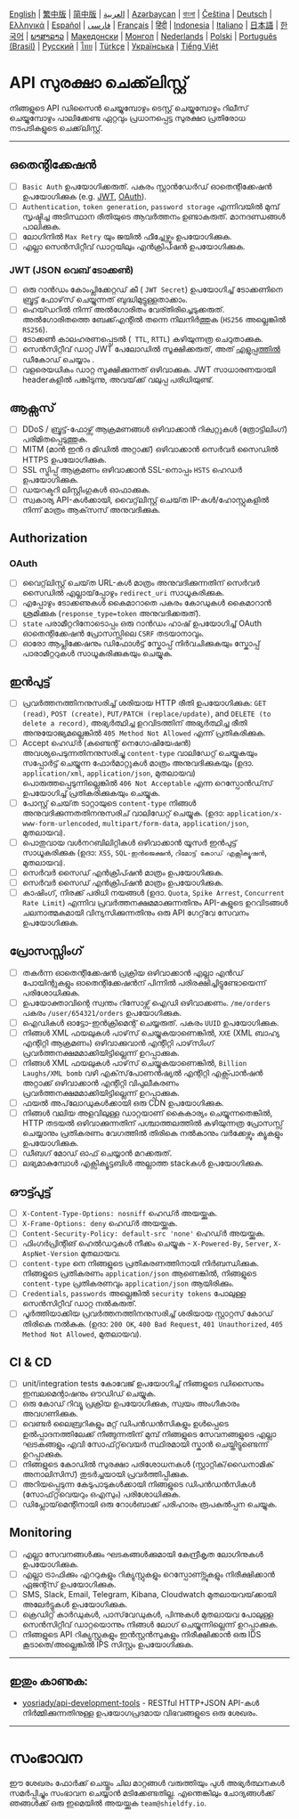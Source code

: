 [English](./README.md) | [繁中版](./README-tw.md) | [简中版](./README-zh.md) | [العربية](./README-ar.md) | [Azərbaycan](./README-az.md) | [বাংলা](./README-bn.md) | [Čeština](./README-cs.md) | [Deutsch](./README-de.md) | [Ελληνικά](./README-el.md) | [Español](./README-es.md) | [فارسی](./README-fa.md) | [Français](./README-fr.md) | [हिंदी](./README-hi.md) | [Indonesia](./README-id.md) | [Italiano](./README-it.md) | [日本語](./README-ja.md) | [한국어](./README-ko.md) | [ພາສາລາວ](./README-lo.md) | [Македонски](./README-mk.md) | [Монгол](./README-mn.md) | [Nederlands](./README-nl.md) | [Polski](./README-pl.md) | [Português (Brasil)](./README-pt_BR.md) | [Русский](./README-ru.md) | [ไทย](./README-th.md) | [Türkçe](./README-tr.md) | [Українська](./README-uk.md) | [Tiếng Việt](./README-vi.md)

# API സുരക്ഷാ ചെക്ക്‌ലിസ്റ്റ്

നിങ്ങളുടെ API ഡിസൈൻ ചെയ്യുമ്പോഴും ടെസ്റ്റ് ചെയ്യുമ്പോഴും റിലീസ് ചെയ്യുമ്പോഴും പാലിക്കേണ്ട ഏറ്റവും പ്രധാനപ്പെട്ട സുരക്ഷാ പ്രതിരോധ നടപടികളുടെ ചെക്ക്‌ലിസ്റ്റ്.

---

## ഒതെന്റിക്കേഷൻ

- [ ] `Basic Auth` ഉപയോഗിക്കരുത്. പകരം സ്റ്റാൻഡേർഡ് ഓതെന്റിക്കേഷൻ ഉപയോഗിക്കുക (e.g. [JWT](https://jwt.io/), [OAuth](https://oauth.net/)).
- [ ] `Authentication`, `token generation`, `password storage` എന്നിവയിൽ മുമ്പ് സൃഷ്ടിച്ച അടിസ്ഥാന രീതിയുടെ ആവർത്തനം ഉണ്ടാകരുത്. മാനദണ്ഡങ്ങൾ പാലിക്കുക.
- [ ] ലോഗിനിൽ `Max Retry` യും ജയിൽ ഫീച്ചേഴ്സും ഉപയോഗിക്കുക.
- [ ] എല്ലാ സെൻസിറ്റീവ് ഡാറ്റയിലും എൻക്രിപ്ഷൻ ഉപയോഗിക്കുക.

### JWT (JSON വെബ് ടോക്കൺ)

- [ ] ഒരു റാൻഡം കോംപ്ലിക്കേറ്റഡ് കീ ( `JWT Secret`) ഉപയോഗിച്ച് ടോക്കണിനെ ബ്രൂട്ട് ഫോഴ്‌സ് ചെയ്യുന്നത് ബുദ്ധിമുട്ടുള്ളതാക്കാം.
- [ ] ഹെയ്ഡറിൽ നിന്ന് അൽഗോരിതം വേര്തിരിച്ചെടുക്കരുത്. അൽഗോരിതത്തെ ബേക്ക്എന്റിൽ തന്നെ നിലനിർത്തുക (`HS256` അല്ലെങ്കിൽ `RS256`).
- [ ] ടോക്കൺ കാലഹരണപ്പെടൽ (` TTL`, `RTTL`) കഴിയുന്നത്ര ചെറുതാക്കുക.
- [ ] സെൻസിറ്റീവ് ഡാറ്റ JWT പേലോഡിൽ സൂക്ഷിക്കരുത്, അത് [എളുപ്പത്തിൽ](https://jwt.io/#debugger-io) ഡീകോഡ് ചെയ്യാം .
- [ ] വളരെയധികം ഡാറ്റ സൂക്ഷിക്കുന്നത് ഒഴിവാക്കുക. JWT സാധാരണയായി headerകളിൽ പങ്കിടുന്നു, അവയ്‌ക്ക് വലുപ്പ പരിധിയുണ്ട്.

## ആക്സസ്

- [ ] DDoS / ബ്രൂട്ട്-ഫോഴ്സ് ആക്രമണങ്ങൾ ഒഴിവാക്കാൻ റിക്വറ്റുകൾ (ത്രോട്ടിലിംഗ്) പരിമിതപ്പെടുത്തുക.
- [ ] MITM (മാൻ ഇൻ ദ മിഡിൽ അറ്റാക്ക്) ഒഴിവാക്കാൻ സെർവർ സൈഡിൽ HTTPS ഉപയോഗിക്കുക.
- [ ] SSL സ്ട്രിപ്പ് ആക്രമണം ഒഴിവാക്കാൻ SSL-നൊപ്പം `HSTS` ഹെഡർ ഉപയോഗിക്കുക.
- [ ] ഡയറക്ടറി ലിസ്റ്റിംഗുകൾ ഓഫാക്കുക.
- [ ] സ്വകാര്യ API-കൾക്കായി, വൈറ്റ്‌ലിസ്റ്റ് ചെയ്‌ത IP-കൾ/ഹോസ്റ്റുകളിൽ നിന്ന് മാത്രം ആക്‌സസ് അനുവദിക്കുക.

## Authorization

### OAuth

- [ ] വൈറ്റ്‌ലിസ്റ്റ് ചെയ്‌ത URL-കൾ മാത്രം അനുവദിക്കുന്നതിന് സെർവർ സൈഡിൽ എല്ലായ്‌പ്പോഴും `redirect_uri` സാധൂകരിക്കുക.
- [ ] എപ്പോഴും ടോക്കണുകൾ കൈമാറാതെ പകരം കോഡുകൾ കൈമാറാൻ ശ്രമിക്കുക (`response_type=token` അനുവദിക്കരുത്).
- [ ] `state` പരാമീറ്ററിനോടൊപ്പം ഒരു റാൻഡം ഹാഷ് ഉപയോഗിച്ച് OAuth ഓതെന്റിക്കേഷൻ പ്രോസസ്സിലെ `CSRF` തടയാനാവും.
- [ ] ഓരോ ആപ്ലിക്കേഷനും ഡിഫോൾട്ട് സ്കോപ്പ് നിർവചിക്കുകയും സ്കോപ്പ് പാരാമീറ്ററുകൾ സാധൂകരിക്കുകയും ചെയ്യുക.

## ഇൻപുട്ട്

- [ ] പ്രവർത്തനത്തിനനുസരിച്ച് ശരിയായ HTTP രീതി ഉപയോഗിക്കുക: `GET (read)`, `POST (create)`, `PUT/PATCH (replace/update)`, and `DELETE (to delete a record)`, അഭ്യർത്ഥിച്ച ഉറവിടത്തിന് അഭ്യർത്ഥിച്ച രീതി അനുയോജ്യമല്ലെങ്കിൽ `405 Method Not Allowed` എന്ന് പ്രതികരിക്കുക.
- [ ] Accept ഹെഡ്‍ർ (കണ്ടെന്റ് നെഗോഷിയേഷൻ) അവശ്യപെടുന്നതിനനുസരിച്ചു `content-type` വാലിഡേറ്റ് ചെയ്യുകയും സപ്പോർട്ട് ചെയ്യുന്ന ഫോർമാറ്റുകൾ മാത്രം അനുവദിക്കുകയും (ഉദാ. `application/xml`, `application/json`, മുതലായവ) പൊരുത്തപ്പെടുന്നില്ലെങ്കിൽ `406 Not Acceptable` എന്ന റെസ്പോൻഡ്‌സ് ഉപയോഗിച്ച് പ്രതികരിക്കുകയും ചെയ്യുക.
- [ ] പോസ്റ്റ് ചെയ്‌ത ടാറ്റായുടെ `content-type` നിങ്ങൾ അനുവദിക്കുന്നതതിനനുസരിച് വാലിഡേറ്റ് ചെയ്യുക. (ഉദാ: `application/x-www-form-urlencoded`, `multipart/form-data`, `application/json`, മുതലായവ).
- [ ] പൊതുവായ വൾനറബിലിറ്റികൾ ഒഴിവാക്കാൻ യൂസർ ഇൻപുട്ട് സാധൂകരിക്കുക (ഉദാ: `XSS`, `SQL-ഇൻജെക്ഷൻ`, `റിമോട്ട് കോഡ് എക്സിക്യൂഷൻ`, മുതലായവ).
- [ ] സെർവർ സൈഡ് എൻക്രിപ്ഷൻ മാത്രം ഉപയോഗിക്കുക.
- [ ] സെർവർ സൈഡ് എൻക്രിപ്ഷൻ മാത്രം ഉപയോഗിക്കുക.
- [ ] കാഷിംഗ്, നിരക്ക് പരിധി നയങ്ങൾ (ഉദാ. `Quota`, `Spike Arrest`, `Concurrent Rate Limit`) എന്നിവ പ്രവർത്തനക്ഷമമാക്കുന്നതിനും API-കളുടെ ഉറവിടങ്ങൾ ചലനാത്മകമായി വിന്യസിക്കുന്നതിനും ഒരു API ഗേറ്റ്‌വേ സേവനം ഉപയോഗിക്കുക.

## പ്രോസസ്സിംഗ്

- [ ] തകർന്ന ഓതെന്റിക്കേഷൻ പ്രക്രിയ ഒഴിവാക്കാൻ എല്ലാ എൻഡ് പോയിന്റുകളും ഓതെന്റിക്കേഷൻന് പിന്നിൽ പരിരക്ഷിച്ചിട്ടുണ്ടോയെന്ന് പരിശോധിക്കുക.
- [ ] ഉപയോക്താവിന്റെ സ്വന്തം റിസോഴ്സ് ഐഡി ഒഴിവാക്കണം. `/me/orders` പകരം `/user/654321/orders` ഉപയോഗിക്കുക.
- [ ] ഐഡികൾ ഓട്ടോ-ഇൻക്രിമെന്റ് ചെയ്യരുത്. പകരം `UUID` ഉപയോഗിക്കുക.
- [ ] നിങ്ങൾ XML ഫയലുകൾ പാഴ്‌സ് ചെയ്യുകയാണെങ്കിൽ, `XXE` (XML ബാഹ്യ എന്റിറ്റി ആക്രമണം) ഒഴിവാക്കുവാൻ എന്റിറ്റി പാഴ്‌സിംഗ് പ്രവർത്തനക്ഷമമാക്കിയിട്ടില്ലെന്ന് ഉറപ്പാക്കുക.
- [ ] നിങ്ങൾ XML ഫയലുകൾ പാഴ്‌സ് ചെയ്യുകയാണെങ്കിൽ, `Billion Laughs/XML bomb` വഴി എക്‌സ്‌പോണൻഷ്യൽ എന്റിറ്റി എക്സ്പാൻഷൻ അറ്റാക്ക് ഒഴിവാക്കാൻ എന്റിറ്റി വിപുലീകരണം പ്രവർത്തനക്ഷമമാക്കിയിട്ടില്ലെന്ന് ഉറപ്പാക്കുക.
- [ ] ഫയൽ അപ്‌ലോഡുകൾക്കായി ഒരു CDN ഉപയോഗിക്കുക.
- [ ] നിങ്ങൾ വലിയ അളവിലുള്ള ഡാറ്റയാണ് കൈകാര്യം ചെയ്യുന്നതെങ്കിൽ, HTTP തടയൽ ഒഴിവാക്കുന്നതിന് പശ്ചാത്തലത്തിൽ കഴിയുന്നത്ര പ്രോസസ്സ് ചെയ്യാനും പ്രതികരണം വേഗത്തിൽ തിരികെ നൽകാനും വർക്കേഴ്സും ക്യൂകളും ഉപയോഗിക്കുക.
- [ ] ഡീബഗ് മോഡ് ഓഫ് ചെയ്യാൻ മറക്കരുത്.
- [ ] ലഭ്യമാകുമ്പോൾ എക്സിക്യൂട്ടബിൾ അല്ലാത്ത stackകൾ ഉപയോഗിക്കുക.

## ഔട്ട്പുട്ട്

- [ ] `X-Content-Type-Options: nosniff` ഹെഡ്‍ർ അയയ്ക്കുക.
- [ ] `X-Frame-Options: deny` ഹെഡ്‍ർ അയയ്ക്കുക.
- [ ] `Content-Security-Policy: default-src 'none'` ഹെഡ്‍ർ അയയ്ക്കുക.
- [ ] ഫിംഗർപ്രിന്റിങ് ഹെൽഡറുകൾ നീക്കം ചെയ്യുക - `X-Powered-By`, `Server`, `X-AspNet-Version` മുതലായവ.
- [ ] `content-type` നെ നിങ്ങളുടെ പ്രതികരണത്തിനായി നിർബന്ധിക്കുക. നിങ്ങളുടെ പ്രതികരണം `application/json` ആണെങ്കിൽ, നിങ്ങളുടെ `content-type` പ്രതികരണവും `application/json` ആയിരിക്കും.
- [ ] `Credentials`, `passwords` അല്ലെങ്കിൽ `security tokens` പോലുള്ള സെൻസിറ്റീവ് ഡാറ്റ നൽകരുത്.
- [ ] പൂർത്തിയാക്കിയ പ്രവർത്തനത്തിനനുസരിച്ച് ശരിയായ സ്റ്റാറ്റസ് കോഡ് തിരികെ നൽകുക. (ഉദാ: `200 OK`, `400 Bad Request`, `401 Unauthorized`, `405 Method Not Allowed`, മുതലായവ).

## CI & CD

- [ ] unit/integration tests കോവേജ് ഉപയോഗിച്ച് നിങ്ങളുടെ ഡിസൈനും ഇമ്പലമെന്റാഷനും ഔഡിഡ് ചെയ്യുക.
- [ ] ഒരു കോഡ് റിവ്യൂ പ്രക്രിയ ഉപയോഗിക്കുക, സ്വയം അംഗീകാരം അവഗണിക്കുക.
- [ ] വെണ്ടർ ലൈബ്രറികളും മറ്റ് ഡിപൻഡൻസികളും ഉൾപ്പെടെ ഉൽപ്പാദനത്തിലേക്ക് നീങ്ങുന്നതിന് മുമ്പ് നിങ്ങളുടെ സേവനങ്ങളുടെ എല്ലാ ഘടകങ്ങളും എവി സോഫ്‌റ്റ്‌വെയർ സ്ഥിരമായി സ്കാൻ ചെയ്തിട്ടുണ്ടെന്ന് ഉറപ്പാക്കുക.
- [ ] നിങ്ങളുടെ കോഡിൽ സുരക്ഷാ പരിശോധനകൾ (സ്റ്റാറ്റിക്/ഡൈനാമിക് അനാലിസിസ്) തുടർച്ചയായി പ്രവർത്തിപ്പിക്കുക.
- [ ] അറിയപ്പെടുന്ന കേടുപാടുകൾക്കായി നിങ്ങളുടെ ഡിപൻഡൻസികൾ (സോഫ്‌റ്റ്‌വെയറും ഒഎസും) പരിശോധിക്കുക.
- [ ] ഡിപ്ലോയ്‌മെന്റിനായി ഒരു റോൾബാക്ക് പരിഹാരം രൂപകൽപ്പന ചെയ്യുക.

## Monitoring

- [ ] എല്ലാ സേവനങ്ങൾക്കും ഘടകങ്ങൾക്കുമായി കേന്ദ്രീകൃത ലോഗിനുകൾ ഉപയോഗിക്കുക.
- [ ] എല്ലാ ട്രാഫിക്കും എററുകളും റിക്യുസ്റ്റുകളും റെസ്പോണ്ട്സുകളും നിരീക്ഷിക്കാൻ ഏജന്റ്സ് ഉപയോഗിക്കുക.
- [ ] SMS, Slack, Email, Telegram, Kibana, Cloudwatch മുതലായവയ്‌ക്കായി അലേർട്ടുകൾ ഉപയോഗിക്കുക.
- [ ] ക്രെഡിറ്റ് കാർഡുകൾ, പാസ്‌വേഡുകൾ, പിന്നുകൾ മുതലായവ പോലുള്ള സെൻസിറ്റീവ് ഡാറ്റയൊന്നും നിങ്ങൾ ലോഗ് ചെയ്യുന്നില്ലെന്ന് ഉറപ്പാക്കുക.
- [ ] നിങ്ങളുടെ API റിക്യുസ്റ്റുകളും ഇൻസ്റ്റൻസുകളും നിരീക്ഷിക്കാൻ ഒരു IDS കൂടാതെ/അല്ലെങ്കിൽ IPS സിസ്റ്റം ഉപയോഗിക്കുക.

---

## ഇതും കാണുക:

- [yosriady/api-development-tools](https://github.com/yosriady/api-development-tools) - RESTful HTTP+JSON API-കൾ നിർമ്മിക്കുന്നതിനുള്ള ഉപയോഗപ്രദമായ വിഭവങ്ങളുടെ ഒരു ശേഖരം.

---

# സംഭാവന

ഈ ശേഖരം ഫോർക്ക് ചെയ്തും ചില മാറ്റങ്ങൾ വരുത്തിയും പുൾ അഭ്യർത്ഥനകൾ സമർപ്പിച്ചും സംഭാവന ചെയ്യാൻ മടിക്കേണ്ടതില്ല. എന്തെങ്കിലും ചോദ്യങ്ങൾക്ക് ഞങ്ങൾക്ക് ഒരു ഇമെയിൽ അയയ്ക്കുക `team@shieldfy.io`.
